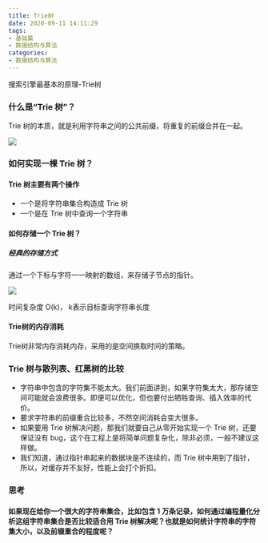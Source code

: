 ```yaml
---
title: Trie树
date: 2020-09-11 14:11:29
tags:
- 基础篇
- 数据结构与算法
categories:
- 数据结构与算法
---
```


搜索引擎最基本的原理-Trie树

<!-- more -->

### 什么是“Trie 树”？

Trie 树的本质，就是利用字符串之间的公共前缀，将重复的前缀合并在一起。

![](280fbc0bfdef8380fcb632af39e84b32.jpg)

### 如何实现一棵 Trie 树？

#### Trie 树主要有两个操作

- 一个是将字符串集合构造成 Trie 树
- 一个是在 Trie 树中查询一个字符串

#### 如何存储一个 Trie 树？

##### 经典的存储方式

通过一个下标与字符一一映射的数组，来存储子节点的指针。

![](f5a4a9cb7f0fe9dcfbf29eb1e5da6d35.jpg)

时间复杂度 O(k)， k表示目标查询字符串长度

#### Trie树的内存消耗

Trie树非常内存消耗内存，采用的是空间换取时间的策略。

### Trie 树与散列表、红黑树的比较

- 字符串中包含的字符集不能太大。我们前面讲到，如果字符集太大，那存储空间可能就会浪费很多。即便可以优化，但也要付出牺牲查询、插入效率的代价。
- 要求字符串的前缀重合比较多，不然空间消耗会变大很多。
- 如果要用 Trie 树解决问题，那我们就要自己从零开始实现一个 Trie 树，还要保证没有 bug，这个在工程上是将简单问题复杂化，除非必须，一般不建议这样做。
- 我们知道，通过指针串起来的数据块是不连续的，而 Trie 树中用到了指针，所以，对缓存并不友好，性能上会打个折扣。

### 思考

#### 如果现在给你一个很大的字符串集合，比如包含 1 万条记录，如何通过编程量化分析这组字符串集合是否比较适合用 Trie 树解决呢？也就是如何统计字符串的字符集大小，以及前缀重合的程度呢？

